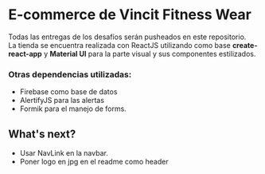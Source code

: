 # E-commerce de Vincit Fitness Wear

Todas las entregas de los desafíos serán pusheados en este repositorio.<br>
La tienda se encuentra realizada con ReactJS utilizando como base <b>create-react-app</b> y <b>Material UI</b> para la parte visual y sus componentes estilizados.

### Otras dependencias utilizadas:
- Firebase como base de datos
- AlertifyJS para las alertas
- Formik para el manejo de forms.

## What's next?
- Usar NavLink en la navbar.
- Poner logo en jpg en el readme como header